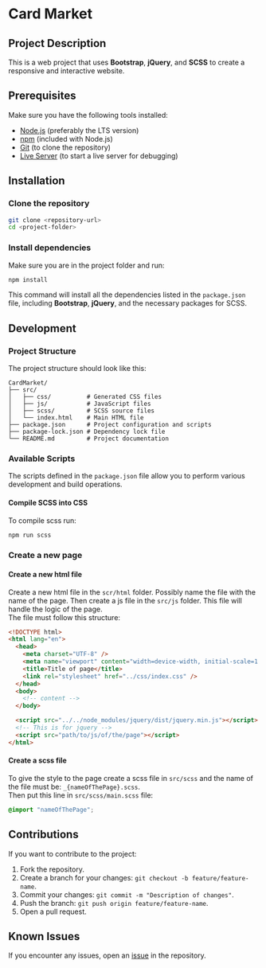# Card Market

## Project Description

This is a web project that uses **Bootstrap**, **jQuery**, and **SCSS** to create a responsive and interactive website.

## Prerequisites

Make sure you have the following tools installed:

- [Node.js](https://nodejs.org/) (preferably the LTS version)
- [npm](https://www.npmjs.com/) (included with Node.js)
- [Git](https://git-scm.com/) (to clone the repository)
- [Live Server](https://marketplace.visualstudio.com/items/?itemName=ritwickdey.LiveServer) (to start a live server for debugging)

## Installation

### Clone the repository

```bash
git clone <repository-url>
cd <project-folder>
```

### Install dependencies

Make sure you are in the project folder and run:

```bash
npm install
```

This command will install all the dependencies listed in the `package.json` file, including **Bootstrap**, **jQuery**, and the necessary packages for SCSS.

## Development

### Project Structure

The project structure should look like this:

```text
CardMarket/
├── src/
│   ├── css/          # Generated CSS files
│   ├── js/           # JavaScript files
│   ├── scss/         # SCSS source files
│   └── index.html    # Main HTML file
├── package.json      # Project configuration and scripts
├── package-lock.json # Dependency lock file
└── README.md         # Project documentation
```

### Available Scripts

The scripts defined in the `package.json` file allow you to perform various development and build operations.

#### Compile SCSS into CSS

To compile scss run:

```bash
npm run scss
```

### Create a new page

#### Create a new html file

Create a new html file in the `scr/html` folder. Possibly name the file with the name of the page.
Then create a js file in the `src/js` folder. This file will handle the logic of the page.
<br>
The file must follow this structure:

```html
<!DOCTYPE html>
<html lang="en">
  <head>
    <meta charset="UTF-8" />
    <meta name="viewport" content="width=device-width, initial-scale=1.0" />
    <title>Title of page</title>
    <link rel="stylesheet" href="../css/index.css" />
  </head>
  <body>
    <!-- content -->
  </body>

  <script src="../../node_modules/jquery/dist/jquery.min.js"></script>
  <!-- This is for jquery -->
  <script src="path/to/js/of/the/page"></script>
</html>
```

#### Create a scss file

To give the style to the page create a scss file in `src/scss` and the name of the file must be: `_{nameOfThePage}.scss`. <br>
Then put this line in `src/scss/main.scss` file:

```scss
@import "nameOfThePage";
```

## Contributions

If you want to contribute to the project:

1. Fork the repository.
2. Create a branch for your changes: `git checkout -b feature/feature-name`.
3. Commit your changes: `git commit -m "Description of changes"`.
4. Push the branch: `git push origin feature/feature-name`.
5. Open a pull request.

## Known Issues

If you encounter any issues, open an [issue](https://github.com/ErPollo07/CardMarket/issues) in the repository.
